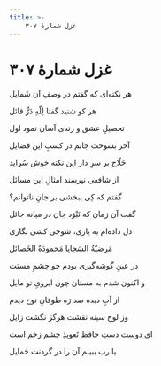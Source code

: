 ```yaml
---
title: >-
    غزل شمارهٔ ۳۰۷
---
```

# غزل شمارهٔ ۳۰۷

<div class="b" id="bn1"><div class="m1"><p>هر نکته‌ای که گفتم در وصفِ آن شَمایل</p></div>
<div class="m2"><p>هر کو شنید گفتا لِلّهِ دَرُّ قائل</p></div></div>
<div class="b" id="bn2"><div class="m1"><p>تحصیلِ عشق و رندی آسان نمود اول</p></div>
<div class="m2"><p>آخر بسوخت جانم در کسبِ این فضایل</p></div></div>
<div class="b" id="bn3"><div class="m1"><p>حَلّاج بر سرِ دار این نکته خوش سُراید</p></div>
<div class="m2"><p>از شافعی نپرسند امثالِ این مسائل</p></div></div>
<div class="b" id="bn4"><div class="m1"><p>گفتم که کِی ببخشی بر جانِ ناتوانم؟</p></div>
<div class="m2"><p>گفت آن زمان که نَبْوَد جان در میانه حائل</p></div></div>
<div class="b" id="bn5"><div class="m1"><p>دل داده‌ام به یاری، شوخی کشی نگاری</p></div>
<div class="m2"><p>مَرضیّةُ السَجایا مَحمودَةُ الخَصائل</p></div></div>
<div class="b" id="bn6"><div class="m1"><p>در عینِ گوشه‌گیری بودم چو چشمِ مستت</p></div>
<div class="m2"><p>و اکنون شدم به مستان چون ابرویِ تو مایل</p></div></div>
<div class="b" id="bn7"><div class="m1"><p>از آبِ دیده صد رَه طوفانِ نوح دیدم</p></div>
<div class="m2"><p>وز لوحِ سینه نقشت هرگز نگشت زایل</p></div></div>
<div class="b" id="bn8"><div class="m1"><p>ای دوست دستِ حافظ تَعویذِ چشم زخم است</p></div>
<div class="m2"><p>یا رب ببینم آن را در گردنت حَمایل</p></div></div>
